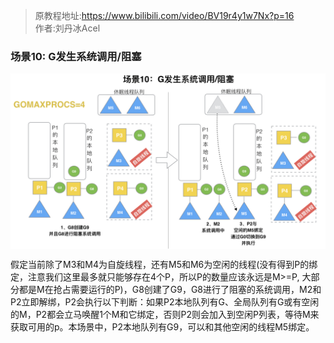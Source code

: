 > 原教程地址:https://www.bilibili.com/video/BV19r4y1w7Nx?p=16 \
> 作者:刘丹冰Acel

### 场景10: G发生系统调用/阻塞

<img style="display: block; margin: 0 auto;" src="../img/G-syscall.png" alt="" />

假定当前除了M3和M4为自旋线程，还有M5和M6为空闲的线程(没有得到P的绑定，注意我们这里最多就只能够存在4个P，所以P的数量应该永远是M>=P, 大部分都是M在抢占需要运行的P)，G8创建了G9，G8进行了阻塞的系统调用，M2和P2立即解绑，P2会执行以下判断：如果P2本地队列有G、全局队列有G或有空闲的M，P2都会立马唤醒1个M和它绑定，否则P2则会加入到空闲P列表，等待M来获取可用的p。本场景中，P2本地队列有G9，可以和其他空闲的线程M5绑定。